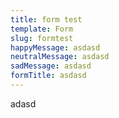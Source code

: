 ```yaml
---
title: form test
template: Form
slug: formtest
happyMessage: asdasd
neutralMessage: asdasd
sadMessage: asdasd
formTitle: asdasd
---
```

adasd
